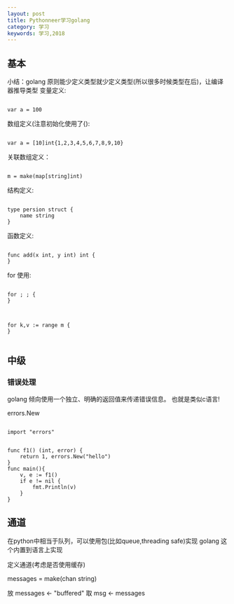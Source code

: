 ```yaml
---
layout: post
title: Pythonneer学习golang
category: 学习
keywords: 学习,2018
---
```



## 基本
小结：golang 原则能少定义类型就少定义类型(所以很多时候类型在后)，让编译器推导类型
变量定义:

```

var a = 100

```

数组定义(注意初始化使用了{):

```

var a = [10]int{1,2,3,4,5,6,7,8,9,10}

```

关联数组定义：

```

m = make(map[string]int)

```
结构定义:

```

type persion struct {
	name string
}

```
函数定义:

```

func add(x int, y int) int {
}

```

for 使用:

```

for ; ; {
}

```

```


for k,v := range m {
}


```

## 中级
### 错误处理
golang 倾向使用一个独立、明确的返回值来传递错误信息。
也就是类似c语言!

errors.New

```

import "errors"


func f1() (int, error) {
	return 1, errors.New("hello")
}
func main(){
	v, e := f1()
	if e != nil {
		fmt.Println(v)
	}
}

```


## 通道

在python中相当于队列，可以使用包(比如queue,threading safe)实现
golang 这个内置到语言上实现

定义通道(考虑是否使用缓存)

messages = make(chan string)

放
messages <- "buffered"
取
msg <- messages


